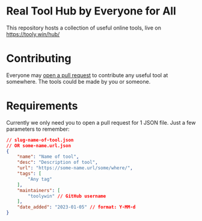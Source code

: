 # Real Tool Hub by Everyone for All
This repository hosts a collection of useful online tools, live on https://tooly.win/hub/

# Contributing
Everyone may [open a pull request](https://github.com/toolywin/external/compare) to contribute any useful tool at somewhere. The tools could be made by you or someone.

# Requirements
Currently we only need you to open a pull request for 1 JSON file. Just a few parameters to remember:
```json
// slug-name-of-tool.json
// OR some-name.url.json
{
	"name": "Name of tool",
	"desc": "Description of tool",
	"url": "https://some-name.url/some/where/",
	"tags": [
		"Any tag"
	],
	"maintainers": [
		"toolywin" // GitHub username
	],
	"date_added": "2023-01-05" // format: Y-MM-d
}
```

